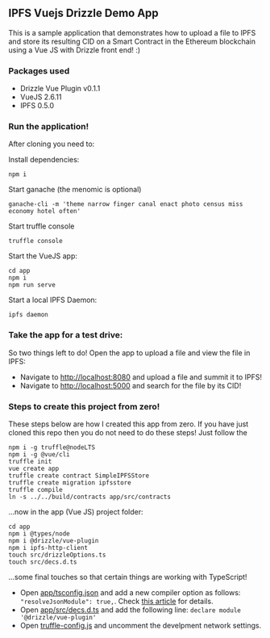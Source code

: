 ## IPFS Vuejs Drizzle Demo App

This is a sample application that demonstrates how to upload a file to IPFS and store its resulting CID on a Smart Contract in the Ethereum blockchain using a Vue JS with Drizzle front end! :)

### Packages used

* Drizzle Vue Plugin v0.1.1
* VueJS 2.6.11
* IPFS 0.5.0

### Run the application!

After cloning you need to:

Install dependencies:

```
npm i
```

Start ganache (the menomic is optional)

```
ganache-cli -m 'theme narrow finger canal enact photo census miss economy hotel often'
```

Start truffle console

```
truffle console
```

Start the VueJS app:

```
cd app
npm i
npm run serve
```

Start a local IPFS Daemon:

```
ipfs daemon
```

### Take the app for a test drive:

So two things left to do! Open the app to upload a file and view the file in IPFS:

* Navigate to [http://localhost:8080](http://localhost:8080) and upload a file and summit it to IPFS!
* Navigate to [http://localhost:5000](http://localhost:5000) and search for the file by its CID!

### Steps to create this project from zero!

These steps below are how I created this app from zero. If you have just cloned this repo then you do not need to do these steps! Just follow the

```
npm i -g truffle@nodeLTS
npm i -g @vue/cli
truffle init
vue create app
truffle create contract SimpleIPFSStore
truffle create migration ipfsstore
truffle compile
ln -s ../../build/contracts app/src/contracts

```

...now in the app (Vue JS) project folder:

```
cd app
npm i @types/node
npm i @drizzle/vue-plugin
npm i ipfs-http-client
touch src/drizzleOptions.ts
touch src/decs.d.ts
```

...some final touches so that certain things are working with TypeScript!

* Open [app/tsconfig.json](./app/tsconfig.json) and add a new compiler option as follows: `"resolveJsonModule": true,`. Check [this article](https://mariusschulz.com/blog/importing-json-modules-in-typescript) for details.
* Open [app/src/decs.d.ts](./app/src/decs.d.ts) and add the following line: `declare module '@drizzle/vue-plugin'`
* Open [truffle-config.js](./truffle-config.js) and uncomment the develpment network settings.
